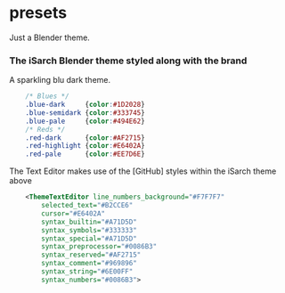 presets
=======

Just a Blender theme.

### The iSarch Blender theme styled along with the brand

A sparkling blu dark theme.

```css
	/* Blues */
	.blue-dark     {color:#1D2028}
	.blue-semidark {color:#333745}
	.blue-pale     {color:#494E62}
	/* Reds */
	.red-dark      {color:#AF2715}
	.red-highlight {color:#E6402A}
	.red-pale      {color:#EE7D6E}
```

The Text Editor makes use of the [GitHub] styles within the iSarch theme above

```xml
	<ThemeTextEditor line_numbers_background="#F7F7F7"
		selected_text="#B2CCE6"
		cursor="#E6402A"
		syntax_builtin="#A71D5D"
		syntax_symbols="#333333"
		syntax_special="#A71D5D"
		syntax_preprocessor="#0086B3"
		syntax_reserved="#AF2715"
		syntax_comment="#969896"
		syntax_string="#6E00FF"
		syntax_numbers="#0086B3">
```

[GgitHub]:https://github.com/
